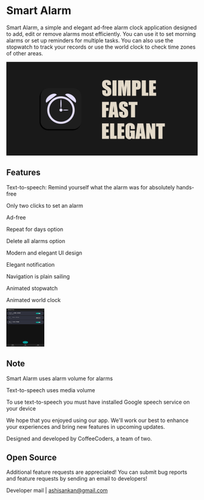 # Smart Alarm

Smart Alarm, a simple and elegant ad-free alarm clock application designed to add, edit or remove alarms most efficiently. You can use it to set morning alarms or set up reminders for multiple tasks. You can also use the stopwatch to track your records or use the world clock to check time zones of other areas.

![Feature Graphics](https://github.com/ashisbehera/Smart_Alarm/blob/master/images/Feature%20Graphics.jpg)

## Features

Text-to-speech: Remind yourself what the alarm was for absolutely hands-free

Only two clicks to set an alarm

Ad-free

Repeat for days option

Delete all alarms option

Modern and elegant UI design

Elegant notification

Navigation is plain sailing

Animated stopwatch

Animated world clock

<img src=https://github.com/ashisbehera/Smart_Alarm/blob/master/images/alarm.jpg width="100" height="100">

## Note

Smart Alarm uses alarm volume for alarms

Text-to-speech uses media volume

To use text-to-speech you must have installed Google speech service on your device

We hope that you enjoyed using our app. We'll work our best to enhance your experiences and bring new features in upcoming updates.

Designed and developed by CoffeeCoders, a team of two.

## Open Source

Additional feature requests are appreciated! You can submit bug reports and feature requests by sending an email to developers!

Developer mail | [ashisankan@gmail.com](mailto:ashisankan@gmail.com)
